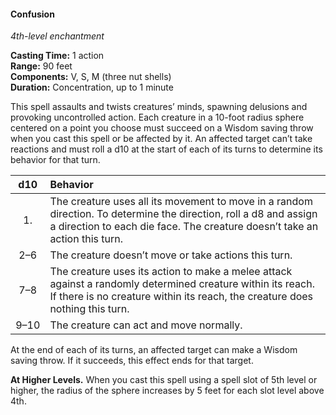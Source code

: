 #### Confusion
<!-- markdownlint-disable link-image-reference-definitions -->
[_metadata_:spell_name]:- "Confusion"
[_metadata_:spell_school]:- "enchantment"
[_metadata_:spell_level]:- "4"
[_metadata_:casting_time_amount]:- "1"
[_metadata_:casting_time_unit]:- "action"
[_metadata_:ritual]:- "false"
[_metadata_:range]:- "90 feet"
[_metadata_:target]:- "10-foot radius sphere"
[_metadata_:components_verbal]:- "true"
[_metadata_:components_somatic]:- "true"
[_metadata_:components_material]:- "true"
[_metadata_:components_material_description]:- "three nut shells"
[_metadata_:concentration]:- "true"
[_metadata_:duration]:- "1 minute"
[_metadata_:saving_throw]:- "Wisdom"
[_metadata_:saving_throw_success]:- "ends_effect"
[_metadata_:compared_to_wotc_srd_5.1]:- "mechanics_same_wording_same"
[_metadata_:compared_to_a5e_srd]:- "mechanics_different_wording_different"
<!-- markdownlint-disable-next-line no-emphasis-as-heading -->
_4th-level enchantment_

**Casting Time:** 1 action \
**Range:** 90 feet \
**Components:** V, S, M (three nut shells) \
**Duration:** Concentration, up to 1 minute

This spell assaults and twists creatures’ minds, spawning delusions and provoking uncontrolled action.
Each creature in a 10-foot radius sphere centered on a point you choose must succeed on a Wisdom saving throw when you cast this spell or be affected by it.
An affected target can’t take reactions and must roll a d10 at the start of each of its turns to determine its behavior for that turn.

| &#160;d10&#160; | Behavior                                             |
|:---------------:|:-----------------------------------------------------|
|        1.       | The creature uses all its movement to move in a random direction. To determine the direction, roll a d8 and assign a direction to each die face. The creature doesn’t take an action this turn. |
|       2–6       | The creature doesn’t move or take actions this turn. |
|       7–8       | The creature uses its action to make a melee attack against a randomly determined creature within its reach. If there is no creature within its reach, the creature does nothing this turn. |
|       9–10      | The creature can act and move normally.              |

At the end of each of its turns, an affected target can make a Wisdom saving throw.
If it succeeds, this effect ends for that target.

**At Higher Levels.**
When you cast this spell using a spell slot of 5th level or higher, the radius of the sphere increases by 5 feet for each slot level above 4th.
